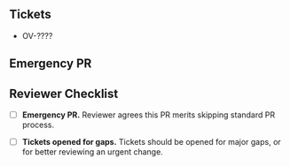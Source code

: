 <!--- EMERGENCY PR -->

## Tickets

- OV-????

## Emergency PR

<!--- Describe why the PR needs to be merged urgently, skipping standard process. -->

## Reviewer Checklist 

- [ ] **Emergency PR.** Reviewer agrees this PR merits skipping standard PR process.

- [ ] **Tickets opened for gaps.** Tickets should be opened for major gaps, or for better reviewing an urgent change.